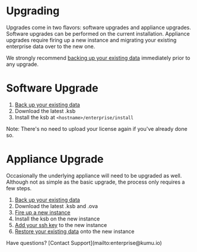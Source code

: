 # Upgrading

Upgrades come in two flavors: software upgrades and appliance upgrades.
Software upgrades can be performed on the current installation. Appliance upgrades
require firing up a new instance and migrating your existing enterprise data
over to the new one.

We strongly recommend [backing up your existing data][backup] immediately prior to any upgrade.

# Software Upgrade

1. [Back up your existing data][backup]
1. Download the latest .ksb
1. Install the ksb at `<hostname>/enterprise/install`

Note: There's no need to upload your license again if you've already done so.

# Appliance Upgrade

Occasionally the underlying appliance will need to be upgraded as well. Although
not as simple as the basic upgrade, the process only requires a few steps.

1. [Back up your existing data][backup]
1. Download the latest .ksb and .ova
1. [Fire up a new instance][launch]
1. Install the ksb on the new instance
1. [Add your ssh key][ssh] to the new instance
1. [Restore your existing data][restore] onto the new instance

<footer class="page-footer">
  <div class="next">Have questions? [Contact Support](mailto:enterprise@kumu.io)</div>
</footer>

[cmd]: /enterprise/command-line-utilities.html
[backup]: /enterprise/backing-up-enterprise-data.html
[restore]: /enterprise/restoring-enterprise-data.html
[launch]: /enterprise/getting-started-with-vmware.html
[ssh]: /enterprise/ssh-access.html
